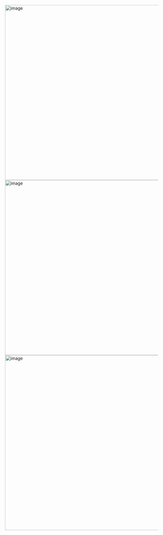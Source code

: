 <img width="578" alt="image" src="https://user-images.githubusercontent.com/17683048/160508899-b924a660-0995-4edf-b677-f78cb6281387.png">
<img width="578" alt="image" src="https://user-images.githubusercontent.com/17683048/160508972-96751bb1-4a9c-4ce7-bb5b-6e6ba9c33cf4.png">
<img width="578" alt="image" src="https://user-images.githubusercontent.com/17683048/160509353-105acc52-3691-4b2c-9def-d954d990b8ff.png">
